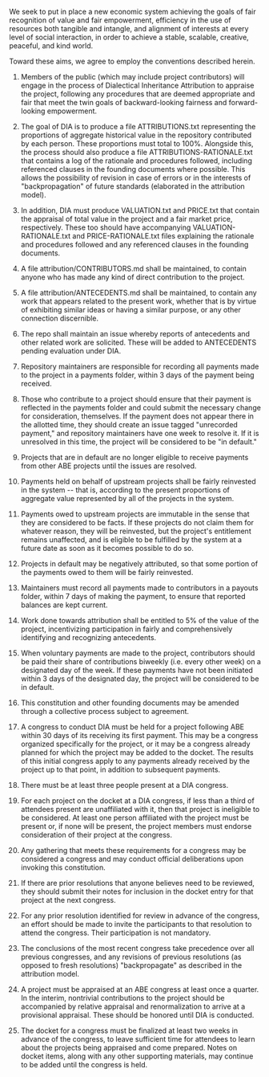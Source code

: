 We seek to put in place a new economic system achieving the goals of fair recognition of value and fair empowerment, efficiency in the use of resources both tangible and intangle, and alignment of interests at every level of social interaction, in order to achieve a stable, scalable, creative, peaceful, and kind world.

Toward these aims, we agree to employ the conventions described herein.

1. Members of the public (which may include project contributors) will engage in the process of Dialectical Inheritance Attribution to appraise the project, following any procedures that are deemed appropriate and fair that meet the twin goals of backward-looking fairness and forward-looking empowerment.

2. The goal of DIA is to produce a file ATTRIBUTIONS.txt representing the proportions of aggregate historical value in the repository contributed by each person. These proportions must total to 100%. Alongside this, the process should also produce a file ATTRIBUTIONS-RATIONALE.txt that contains a log of the rationale and procedures followed, including referenced clauses in the founding documents where possible. This allows the possibility of revision in case of errors or in the interests of "backpropagation" of future standards (elaborated in the attribution model).

3. In addition, DIA must produce VALUATION.txt and PRICE.txt that contain the appraisal of total value in the project and a fair market price, respectively. These too should have accompanying VALUATION-RATIONALE.txt and PRICE-RATIONALE.txt files explaining the rationale and procedures followed and any referenced clauses in the founding documents.

4. A file attribution/CONTRIBUTORS.md shall be maintained, to contain anyone who has made any kind of direct contribution to the project.

5. A file attribution/ANTECEDENTS.md shall be maintained, to contain any work that appears related to the present work, whether that is by virtue of exhibiting similar ideas or having a similar purpose, or any other connection discernible.

6. The repo shall maintain an issue whereby reports of antecedents and other related work are solicited. These will be added to ANTECEDENTS pending evaluation under DIA.

7. Repository maintainers are responsible for recording all payments made to the project in a payments folder, within 3 days of the payment being received.

8. Those who contribute to a project should ensure that their payment is reflected in the payments folder and could submit the necessary change for consideration, themselves. If the payment does not appear there in the allotted time, they should create an issue tagged "unrecorded payment," and repository maintainers have one week to resolve it. If it is unresolved in this time, the project will be considered to be "in default."

9. Projects that are in default are no longer eligible to receive payments from other ABE projects until the issues are resolved.

10. Payments held on behalf of upstream projects shall be fairly reinvested in the system -- that is, according to the present proportions of aggregate value represented by all of the projects in the system.

11. Payments owed to upstream projects are immutable in the sense that they are considered to be facts. If these projects do not claim them for whatever reason, they will be reinvested, but the project's entitlement remains unaffected, and is eligible to be fulfilled by the system at a future date as soon as it becomes possible to do so.

12. Projects in default may be negatively attributed, so that some portion of the payments owed to them will be fairly reinvested.

13. Maintainers must record all payments made to contributors in a payouts folder, within 7 days of making the payment, to ensure that reported balances are kept current.

14. Work done towards attribution shall be entitled to 5% of the value of the project, incentivizing participation in fairly and comprehensively identifying and recognizing antecedents.

15. When voluntary payments are made to the project, contributors should be paid their share of contributions biweekly (i.e. every other week) on a designated day of the week. If these payments have not been initiated within 3 days of the designated day, the project will be considered to be in default.

16. This constitution and other founding documents may be amended through a collective process subject to agreement.

17. A congress to conduct DIA must be held for a project following ABE within 30 days of its receiving its first payment. This may be a congress organized specifically for the project, or it may be a congress already planned for which the project may be added to the docket. The results of this initial congress apply to any payments already received by the project up to that point, in addition to subsequent payments.

18. There must be at least three people present at a DIA congress.

19. For each project on the docket at a DIA congress, if less than a third of attendees present are unaffiliated with it, then that project is ineligible to be considered. At least one person affiliated with the project must be present or, if none will be present, the project members must endorse consideration of their project at the congress.

20. Any gathering that meets these requirements for a congress may be considered a congress and may conduct official deliberations upon invoking this constitution.

21. If there are prior resolutions that anyone believes need to be reviewed, they should submit their notes for inclusion in the docket entry for that project at the next congress.

22. For any prior resolution identified for review in advance of the congress, an effort should be made to invite the participants to that resolution to attend the congress. Their participation is not mandatory.

23. The conclusions of the most recent congress take precedence over all previous congresses, and any revisions of previous resolutions (as opposed to fresh resolutions) "backpropagate" as described in the attribution model.

24. A project must be appraised at an ABE congress at least once a quarter. In the interim, nontrivial contributions to the project should be accompanied by relative appraisal and renormalization to arrive at a provisional appraisal. These should be honored until DIA is conducted.

25. The docket for a congress must be finalized at least two weeks in advance of the congress, to leave sufficient time for attendees to learn about the projects being appraised and come prepared. Notes on docket items, along with any other supporting materials, may continue to be added until the congress is held.
